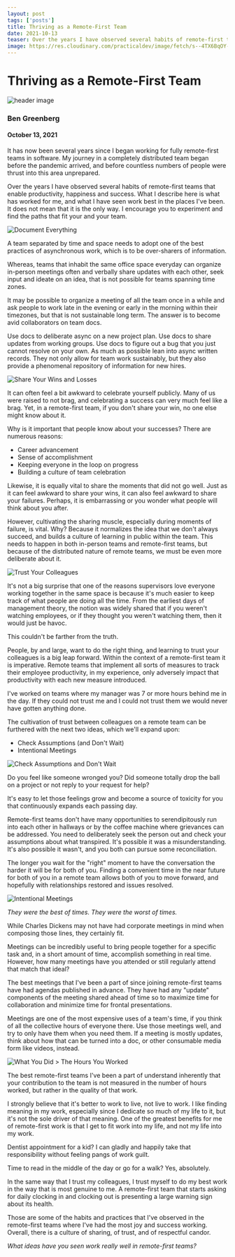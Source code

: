 ```yaml
---
layout: post 
tags: ['posts']
title: Thriving as a Remote-First Team
date: 2021-10-13
teaser: Over the years I have observed several habits of remote-first teams that enable productivity, happiness and success. What I describe here is what has worked for me, and what I have seen work best in the places I've been. 
image: https://res.cloudinary.com/practicaldev/image/fetch/s--4TX6BqOY--/c_imagga_scale,f_auto,fl_progressive,h_420,q_auto,w_1000/https://dev-to-uploads.s3.amazonaws.com/uploads/articles/yxmqutwtkobvji8wa8bd.png
---
```


# Thriving as a Remote-First Team

![header image](https://res.cloudinary.com/practicaldev/image/fetch/s--4TX6BqOY--/c_imagga_scale,f_auto,fl_progressive,h_420,q_auto,w_1000/https://dev-to-uploads.s3.amazonaws.com/uploads/articles/yxmqutwtkobvji8wa8bd.png)

### Ben Greenberg
#### October 13, 2021

It has now been several years since I began working for fully remote-first teams in software. My journey in a completely distributed team began before the pandemic arrived, and before countless numbers of people were thrust into this area unprepared.

Over the years I have observed several habits of remote-first teams that enable productivity, happiness and success. What I describe here is what has worked for me, and what I have seen work best in the places I've been. It does not mean that it is the only way. I encourage you to experiment and find the paths that fit your and your team.

![Document Everything](https://dev-to-uploads.s3.amazonaws.com/uploads/articles/ady08t29k4wvwezvuqoa.png)

A team separated by time and space needs to adopt one of the best practices of asynchronous work, which is to be over-sharers of information.

Whereas, teams that inhabit the same office space everyday can organize in-person meetings often and verbally share updates with each other, seek input and ideate on an idea, that is not possible for teams spanning time zones.

It may be possible to organize a meeting of all the team once in a while and ask people to work late in the evening or early in the morning within their timezones, but that is not sustainable long term. The answer is to become avid collaborators on team docs.

Use docs to deliberate async on a new project plan. Use docs to share updates from working groups. Use docs to figure out a bug that you just cannot resolve on your own. As much as possible lean into async written records. They not only allow for team work sustainably, but they also provide a phenomenal repository of information for new hires.

![Share Your Wins and Losses](https://dev-to-uploads.s3.amazonaws.com/uploads/articles/psy8sm9dr7xfy7ciodb5.png)

It can often feel a bit awkward to celebrate yourself publicly. Many of us were raised to not brag, and celebrating a success can very much feel like a brag. Yet, in a remote-first team, if you don't share your win, no one else might know about it.

Why is it important that people know about your successes? There are numerous reasons:

* Career advancement
* Sense of accomplishment
* Keeping everyone in the loop on progress
* Building a culture of team celebration

Likewise, it is equally vital to share the moments that did not go well. Just as it can feel awkward to share your wins, it can also feel awkward to share your failures. Perhaps, it is embarrassing or you wonder what people will think about you after. 

However, cultivating the sharing muscle, especially during moments of failure, is vital. Why? Because it normalizes the idea that we don't always succeed, and builds a culture of learning in public within the team. This needs to happen in both in-person teams and remote-first teams, but because of the distributed nature of remote teams, we must be even more deliberate about it.

![Trust Your Colleagues](https://dev-to-uploads.s3.amazonaws.com/uploads/articles/edbf0h866zz0xh0khp0s.png)

It's not a big surprise that one of the reasons supervisors love everyone working together in the same space is because it's much easier to keep track of what people are doing all the time. From the earliest days of management theory, the notion was widely shared that if you weren't watching employees, or if they thought you weren't watching them, then it would just be havoc.

This couldn't be farther from the truth.

People, by and large, want to do the right thing, and learning to trust your colleagues is a big leap forward. Within the context of a remote-first team it is imperative. Remote teams that implement all sorts of measures to track their employee productivity, in my experience, only adversely impact that productivity with each new measure introduced.

I've worked on teams where my manager was 7 or more hours behind me in the day. If they could not trust me and I could not trust them we would never have gotten anything done.

The cultivation of trust between colleagues on a remote team can be furthered with the next two ideas, which we'll expand upon:

* Check Assumptions (and Don't Wait)
* Intentional Meetings

![Check Assumptions and Don't Wait](https://dev-to-uploads.s3.amazonaws.com/uploads/articles/wzopk3e073ws2npwsshk.png)

Do you feel like someone wronged you? Did someone totally drop the ball on a project or not reply to your request for help? 

It's easy to let those feelings grow and become a source of toxicity for you that continuously expands each passing day. 

Remote-first teams don't have many opportunities to serendipitously run into each other in hallways or by the coffee machine where grievances can be addressed. You need to deliberately seek the person out and check your assumptions about what transpired. It's possible it was a misunderstanding. It's also possible it wasn't, and you both can pursue some reconciliation.

The longer you wait for the "right" moment to have the conversation the harder it will be for both of you. Finding a convenient time in the near future for both of you in a remote team allows both of you to move forward, and hopefully with relationships restored and issues resolved.

![Intentional Meetings](https://dev-to-uploads.s3.amazonaws.com/uploads/articles/uug33nm1q56yx6afirgr.png)

*They were the best of times. They were the worst of times.*

While Charles Dickens may not have had corporate meetings in mind when composing those lines, they certainly fit.

Meetings can be incredibly useful to bring people together for a specific task and, in a short amount of time, accomplish something in real time. However, how many meetings have you attended or still regularly attend that match that ideal?

The best meetings that I've been a part of since joining remote-first teams have had agendas published in advance. They have had any "update" components of the meeting shared ahead of time so to maximize time for collaboration and minimize time for frontal presentations.

Meetings are one of the most expensive uses of a team's time, if you think of all the collective hours of everyone there. Use those meetings well, and try to only have them when you need them. If a meeting is mostly updates, think about how that can be turned into a doc, or other consumable media form like videos, instead.

![What You Did > The Hours You Worked](https://dev-to-uploads.s3.amazonaws.com/uploads/articles/spvkwqtk7aa6851ujsqg.png)

The best remote-first teams I've been a part of understand inherently that your contribution to the team is not measured in the number of hours worked, but rather in the quality of that work.

I strongly believe that it's better to work to live, not live to work. I like finding meaning in my work, especially since I dedicate so much of my life to it, but it's not the sole driver of that meaning. One of the greatest benefits for me of remote-first work is that I get to fit work into my life, and not my life into my work.

Dentist appointment for a kid? I can gladly and happily take that responsibility without feeling pangs of work guilt.

Time to read in the middle of the day or go for a walk? Yes, absolutely.

In the same way that I trust my colleagues, I trust myself to do my best work in the way that is most genuine to me. A remote-first team that starts asking for daily clocking in and clocking out is presenting a large warning sign about its health.

Those are some of the habits and practices that I've observed in the remote-first teams where I've had the most joy and success working. Overall, there is a culture of sharing, of trust, and of respectful candor. 

*What ideas have you seen work really well in remote-first teams?*